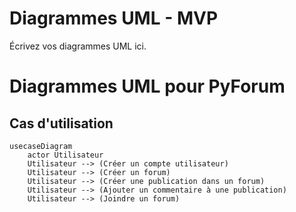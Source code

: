 # Diagrammes UML - MVP

Écrivez vos diagrammes UML ici.

# Diagrammes UML pour PyForum

## Cas d'utilisation

```mermaid
usecaseDiagram
    actor Utilisateur
    Utilisateur --> (Créer un compte utilisateur)
    Utilisateur --> (Créer un forum)
    Utilisateur --> (Créer une publication dans un forum)
    Utilisateur --> (Ajouter un commentaire à une publication)
    Utilisateur --> (Joindre un forum)